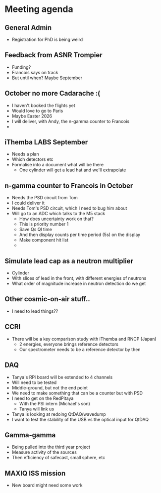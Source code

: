 # Meeting agenda
## General Admin
- Registration for PhD is being weird

## Feedback from ASNR Trompier
- Funding?
- Francois says on track
- But until when? Maybe September

## October no more Cadarache :(
- I haven't booked the flights yet
- Would love to go to Paris
- Maybe Easter 2026
- I will deliver, with Andy, the n-gamma counter to Francois
- 

## iThemba LABS September
- Needs a plan
- Which detectors etc
- Formalise into a document what will be there
	- One cylinder will get a lead hat and we'll extrapolate

## n-gamma counter to Francois in October 
- Needs the PSD circuit from Tom
- I could deliver it
- Needs Tom's PSD circuit, which I need to bug him about
- Will go to an ADC which talks to the M5 stack
	- How does uncertainty work on that?
	- This is priority number 1
	- Save Qs Ql time
	- And then display counts per time period (5s) on the display
	- Make component hit list
	- 

## Simulate lead cap as a neutron multiplier
- Cylinder 
- With slices of lead in the front, with different energies of neutrons
- What order of magnitude increase in neutron detection do we get

## Other cosmic-on-air stuff..
- I need to lead things??


## CCRI 
- There will be a key comparison study with iThemba and RNCP (Japan) 
	- 2 energies, everyone brings reference detectors
	- Our spectrometer needs to be a reference detector by then

## DAQ
- Tanya's RPi board will be extended to 4 channels
- Will need to be tested
- Middle-ground, but not the end point
- We need to make something that can be a counter but with PSD
- I need to get on the RedPitaya
	- With the PSI intern (Michael's son)
	- Tanya will link us
- Tanya is looking at redoing QtDAQ/wavedump
- I want to test the stability of the USB vs the optical input for QtDAQ


## Gamma-gamma
- Being pulled into the third year project
- Measure activity of the sources
- Then efficiency of safecast, small sphere, etc

## MAXIQ ISS mission
- New board might need some work